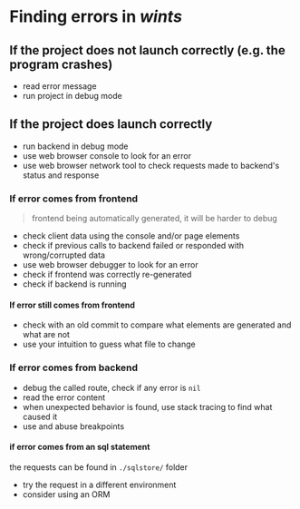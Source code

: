 # Finding errors in _wints_
## If the project does not launch correctly (e.g. the program crashes)
- read error message
- run project in debug mode
## If the project does launch correctly
- run backend in debug mode
- use web browser console to look for an error
- use web browser network tool to check requests made to backend's status and response
### If error comes from frontend
> frontend being automatically generated, it will be harder to debug
- check client data using the console and/or page elements
- check if previous calls to backend failed or responded with wrong/corrupted data
- use web browser debugger to look for an error
- check if frontend was correctly re-generated
- check if backend is running
#### If error still comes from frontend
- check with an old commit to compare what elements are generated and what are not
- use your intuition to guess what file to change
### If error comes from backend
- debug the called route, check if any error is `nil`
- read the error content
- when unexpected behavior is found, use stack tracing to find what caused it
- use and abuse breakpoints
#### if error comes from an sql statement
the requests can be found in `./sqlstore/` folder
- try the request in a different environment
- consider using an ORM